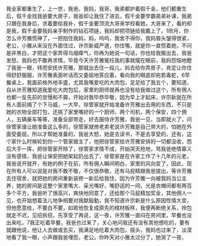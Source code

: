 我全家都重生了，上一世，我爸、我妈，我哥、我弟都护着假千金，他们都重生后，假千金找我爸要大房子，我爸却让我住了进去，假千金要学霸弟弟补课，我弟只跟在我身后，求着要给我补，假千金要顶流大哥来学校看她，大哥来了，看的却是我，假千金要我妈亲手制作的钻石项链，我妈却把项链给我戴上了，1欣月，你怎么许芳雅慌神了，一把抱住我妈，妈，呜呜，我舍不得你，我妈眉头皱得很紧，老公，小雅从来没在外面住过，许宗新威严道，你住嘴，就是你一直惯着她，不问是非黑白，才把这个家弄得乌烟瘴气，你再为她说一句话，你也给我搬出去，我爸发怒，我妈也不敢再求情，毕竟今天许芳雅冤枉我的事就摆在眼前，我妈怨恼地瞪了我爸一眼，转而安抚许芳雅，那就出去住一段儿，妈去给你弄房子，肯定让你住得舒舒服服，许芳雅表面听话而又委屈地答应着，看向我的眼底却宛若毒蛇，6早餐桌上，我面前格外地丰盛，尤其我嘴爱吃的大肉包，足足给了我五个，要知道，自从许芳雅知道我爱吃大肉包后，家里的厨师就再也没有给我做过这个，所有佣人也都一反先前的怠慢和不屑，开始对我毕恭毕敬，因为早上才起床，许宗新就在所有人面前搞了个下马威，一大早，徐管家就开始准备许芳雅出去用的东西，不只是她的衣物全部打包，还挑了家里嘴好的一个厨师，两个司机，两个保安，四个佣人，五辆豪车等等，准备全部带走，好去服侍许芳雅，我爸一见，当即就火了，问徐管家谁让她准备这么多的，徐管家就倚老卖老说许芳雅是自己带大的，怕她在外面受委屈，所以才帮她准备的，我爸大怒，她是去读书，不是去享受的，还有，这个家什么时候轮到你一个管家做主了，他把徐管家给许芳雅安排的一切都没收，而后大手一挥，把徐管家开除了，徐管家求情不成，开始哭天抢地，骂我爸绝情寡义没有感情，我爸让保安把她架起扔出去了，徐管家是在许家工作了十几年的元老，我爸说开就开，有她的例子在前，所有佣人瞬间明白，家里的风向变了，因此，现在所有人可以说是对我不敢不敬，不仅很恭敬，还有马屁精跟我爸提出，等许芳雅去住宿舍，就把她的房间重新装修一新后给我住，因为许芳雅一向被我妈当公主养，她的房间是这整个家里嘴大、采光嘴好、嘴舒适的一间，光是衣帽间都有两百多个平方，我爸听了很高兴，爽快地同意了，还给那个马屁精加奖金，其他佣人一见，也开始想着法儿地争相要对我献殷勤，我不知道许宗新是什么原因性情大变，但他愿意给，不要白不要，如若他恢复成原先的棺材板样，我便再断绝关系，拎包就走不迟，见招拆招，先享受了再说，这一夜，许芳雅一直闷在房间里，早餐也没出来吃，7我正吃着早餐，我爸也过来了，关心地问我还有没有其他想吃的，要有就跟他说，他让人去做或去买，我满足地吃着大肉包，摇头，我妈也过来了，淡漠地看了我一眼，小声跟我爸埋怨，老公，你昨天对小雅太过分了，她哭了一夜，